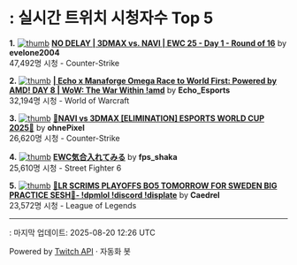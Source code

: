 # : 실시간 트위치 시청자수 Top 5

**1.** [![thumb](https://static-cdn.jtvnw.net/previews-ttv/live_user_evelone2004-320x180.jpg)](https://twitch.tv/evelone2004)
**[NO DELAY | 3DMAX vs. NAVI | EWC 25 - Day 1 - Round of 16](https://twitch.tv/evelone2004)** by **evelone2004**<br>47,492명 시청  - Counter-Strike

**2.** [![thumb](https://static-cdn.jtvnw.net/previews-ttv/live_user_echo_esports-320x180.jpg)](https://twitch.tv/Echo_Esports)
**[| Echo x Manaforge Omega Race to World First: Powered by AMD!  DAY 8 | WoW: The War Within !amd](https://twitch.tv/Echo_Esports)** by **Echo_Esports**<br>32,194명 시청  - World of Warcraft

**3.** [![thumb](https://static-cdn.jtvnw.net/previews-ttv/live_user_ohnepixel-320x180.jpg)](https://twitch.tv/ohnePixel)
**[🔴NAVI vs 3DMAX [ELIMINATION] ESPORTS WORLD CUP 2025🔴](https://twitch.tv/ohnePixel)** by **ohnePixel**<br>26,620명 시청  - Counter-Strike

**4.** [![thumb](https://static-cdn.jtvnw.net/previews-ttv/live_user_fps_shaka-320x180.jpg)](https://twitch.tv/fps_shaka)
**[EWC気合入れてみる](https://twitch.tv/fps_shaka)** by **fps_shaka**<br>25,610명 시청  - Street Fighter 6

**5.** [![thumb](https://static-cdn.jtvnw.net/previews-ttv/live_user_caedrel-320x180.jpg)](https://twitch.tv/Caedrel)
**[🔴LR SCRIMS PLAYOFFS BO5 TOMORROW FOR SWEDEN BIG PRACTICE SESH🔴-  !dpmlol !discord !displate](https://twitch.tv/Caedrel)** by **Caedrel**<br>23,572명 시청  - League of Legends


---
: 마지막 업데이트: 2025-08-20 12:26 UTC

Powered by [Twitch API](https://dev.twitch.tv/docs/api/reference) · 자동화 봇